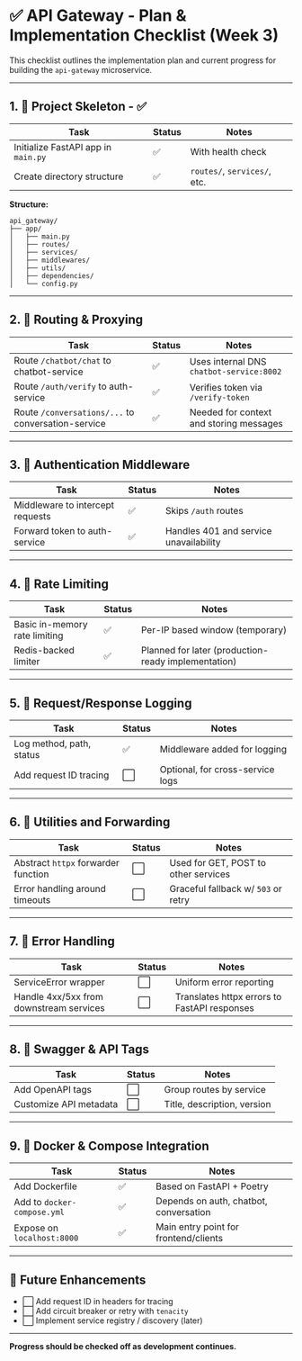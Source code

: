 # ✅ API Gateway - Plan & Implementation Checklist (Week 3)

This checklist outlines the implementation plan and current progress for building the `api-gateway` microservice.

---

## 1. 🧱 Project Skeleton - ✅ 

| Task                                | Status | Notes                        |
| ----------------------------------- | ------ | ---------------------------- |
| Initialize FastAPI app in `main.py` | ✅      | With health check            |
| Create directory structure          | ✅      | `routes/`, `services/`, etc. |

**Structure:**

```
api_gateway/
├── app/
│   ├── main.py
│   ├── routes/
│   ├── services/
│   ├── middlewares/
│   ├── utils/
│   ├── dependencies/
│   └── config.py
```

---

## 2. 🚪 Routing & Proxying

| Task                                               | Status | Notes                                    |
| -------------------------------------------------- | ------ | ---------------------------------------- |
| Route `/chatbot/chat` to chatbot-service           | ✅      | Uses internal DNS `chatbot-service:8002` |
| Route `/auth/verify` to auth-service               | ✅      | Verifies token via `/verify-token`       |
| Route `/conversations/...` to conversation-service | ✅      | Needed for context and storing messages  |

---

## 3. 🔐 Authentication Middleware

| Task                             | Status | Notes                                  |
| -------------------------------- | ------ | -------------------------------------- |
| Middleware to intercept requests | ✅      | Skips `/auth` routes                   |
| Forward token to auth-service    | ✅     | Handles 401 and service unavailability |

---

## 4. 💨 Rate Limiting

| Task                          | Status | Notes                                               |
| ----------------------------- | ------ | --------------------------------------------------- |
| Basic in-memory rate limiting | ✅      | Per-IP based window (temporary)                     |
| Redis-backed limiter          | ✅  | Planned for later (production-ready implementation) |

---

## 5. 💾 Request/Response Logging

| Task                     | Status | Notes                            |
| ------------------------ | ------ | -------------------------------- |
| Log method, path, status | ✅      | Middleware added for logging     |
| Add request ID tracing   | ⬜  | Optional, for cross-service logs |

---

## 6. 🧠 Utilities and Forwarding

| Task                                | Status | Notes                                |
| ----------------------------------- | ------ | ------------------------------------ |
| Abstract `httpx` forwarder function | ⬜      | Used for GET, POST to other services |
| Error handling around timeouts      | ⬜      | Graceful fallback w/ `503` or retry  |

---

## 7. 🦪 Error Handling

| Task                                    | Status | Notes                                        |
| --------------------------------------- | ------ | -------------------------------------------- |
| ServiceError wrapper                    | ⬜      | Uniform error reporting                      |
| Handle 4xx/5xx from downstream services | ⬜      | Translates httpx errors to FastAPI responses |

---

## 8. 📜 Swagger & API Tags

| Task                   | Status | Notes                       |
| ---------------------- | ------ | --------------------------- |
| Add OpenAPI tags       | ⬜      | Group routes by service     |
| Customize API metadata | ⬜      | Title, description, version |

---

## 9. 🚣 Docker & Compose Integration

| Task                        | Status | Notes                                  |
| --------------------------- | ------ | -------------------------------------- |
| Add Dockerfile              | ✅      | Based on FastAPI + Poetry              |
| Add to `docker-compose.yml` | ✅      | Depends on auth, chatbot, conversation |
| Expose on `localhost:8000`  | ✅      | Main entry point for frontend/clients  |

---

## 🔮 Future Enhancements

* ⬜ Add request ID in headers for tracing
* ⬜ Add circuit breaker or retry with `tenacity`
* ⬜ Implement service registry / discovery (later)

---

**Progress should be checked off as development continues.**
